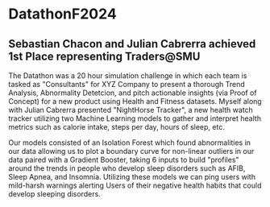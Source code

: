 # DatathonF2024

## Sebastian Chacon and Julian Cabrerra achieved 1st Place representing Traders@SMU

The Datathon was a 20 hour simulation challenge in which each team is tasked as "Consultants" for XYZ Company to present a thorough Trend Analysis, Abnormality Detetcion, and pitch actionable insights (via Proof of Concept) for a new product using Health and Fitness datasets. Myself along with Julian Cabrerra presented "NightHorse Tracker", a new health watch tracker utilizing two Machine Learning models to gather and interpret health metrics such as calorie intake, steps per day, hours of sleep, etc. 

Our models consisted of an Isolation Forest which found abnormalities in our data allowing us to plot a boundary curve for non-linear outliers in our data paired with a Gradient Booster, taking 6 inputs to build "profiles" around the trends in people who develop sleep disorders such as AFIB, Sleep Apnea, and Insomnia. Utilizing these models we can ping users with mild-harsh warnings alerting Users of their negative health habits that could develop sleeping disorders.
